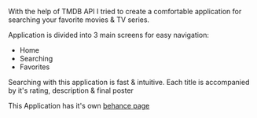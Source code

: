 With the help of TMDB API I tried to create a comfortable application for searching your favorite movies & TV series.

Application is divided into 3 main screens for easy navigation:
* Home 
* Searching 
* Favorites

Searching with this application is fast & intuitive. Each title is accompanied by it's rating, description & final poster

This Application has it's own [behance page](https://www.behance.net/gallery/165774285/TR-Movies-Mobile-App/)
